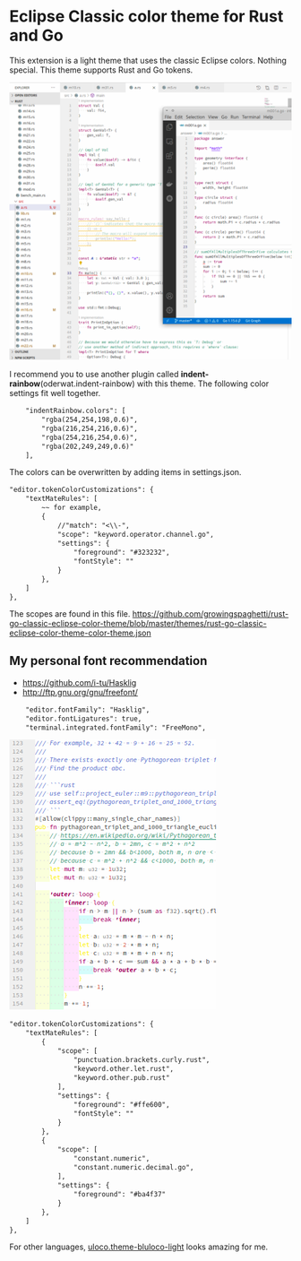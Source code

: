 # Eclipse Classic color theme for Rust and Go

This extension is a light theme that uses the classic Eclipse colors. Nothing special. This theme supports Rust and Go tokens.

![screenshot](https://github.com/growingspaghetti/rust-go-classic-eclipse-color-theme/raw/master/screenshot.png)

I recommend you to use another plugin called **indent-rainbow**(oderwat.indent-rainbow) with this theme. The following color settings fit well together.
```
    "indentRainbow.colors": [
        "rgba(254,254,198,0.6)",
        "rgba(216,254,216,0.6)",
        "rgba(254,216,254,0.6)",
        "rgba(202,249,249,0.6)"
    ],
```

The colors can be overwritten by adding items in settings.json.
```
"editor.tokenColorCustomizations": {
    "textMateRules": [
        ~~ for example,
        {
            //"match": "<\\-",
            "scope": "keyword.operator.channel.go",
            "settings": {
                "foreground": "#323232",
                "fontStyle": ""
            }
        },
    ]
},
```
The scopes are found in this file. https://github.com/growingspaghetti/rust-go-classic-eclipse-color-theme/blob/master/themes/rust-go-classic-eclipse-color-theme-color-theme.json

## My personal font recommendation
 - https://github.com/i-tu/Hasklig
 - http://ftp.gnu.org/gnu/freefont/

```
    "editor.fontFamily": "Hasklig",
    "editor.fontLigatures": true,
    "terminal.integrated.fontFamily": "FreeMono",
```

![screenshot-let](https://github.com/growingspaghetti/rust-go-classic-eclipse-color-theme/raw/master/let-independent.png)

```
"editor.tokenColorCustomizations": {
    "textMateRules": [
        {
            "scope": [
                "punctuation.brackets.curly.rust",
                "keyword.other.let.rust",
                "keyword.other.pub.rust"
            ],
            "settings": {
                "foreground": "#ffe600",
                "fontStyle": ""
            }
        },
        {
            "scope": [
                "constant.numeric",
                "constant.numeric.decimal.go",
            ],
            "settings": {
                "foreground": "#ba4f37"
            }
        },
    ]
},
```

For other languages, [uloco.theme-bluloco-light](https://marketplace.visualstudio.com/items?itemName=uloco.theme-bluloco-light) looks amazing for me.
